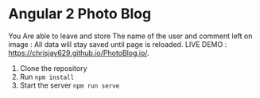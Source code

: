 #  Angular 2 Photo Blog
You Are able to leave and store The name of the user and comment left on image : All data will stay saved until page is reloaded.
LIVE DEMO : https://chrisjay629.github.io/PhotoBlog.io/.

1. Clone the repository
2. Run `npm install`
3. Start the server `npm run serve`
